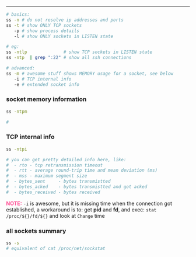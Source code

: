 ---

```sh
# basics:
ss -n # do not resolve ip addresses and ports
ss -t # show ONLY TCP sockets
   -p # show process details
   -l # show ONLY sockets in LISTEN state

# eg:
ss -ntlp              # show TCP sockets in LISTEN state
ss -ntp  | grep ":22" # show all ssh connections

# advanced:
ss -m # awesome stuff shows MEMORY usage for a socket, see below
   -i # TCP internal info
   -e # extended socket info
```

### socket memory information
```sh
ss -ntpm

#
```

### TCP internal info
```sh
ss -ntpi

# you can get pretty detailed info here, like:
#  - rto - tcp retransmission timeout
#  - rtt - average round-trip time and mean deviation (ms)
#  - mss - maximum segment size
#  - bytes_sent     - bytes transmistted
#  - bytes_acked    - bytes transmistted and got acked
#  - bytes_received - bytes received
```
<span style="color:#ff4d94">**NOTE:**</span> `-i` is awesome, but it is missing
time when the connection got established, a workaround is to: get **pid** and **fd**,
and exec: `stat /proc/${}/fd/${}` and look at `Change` time


### all sockets summary
```sh
ss -s
# equivalent of cat /proc/net/sockstat
```
